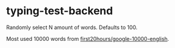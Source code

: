 # typing-test-backend

Randomly select N amount of words. Defaults to 100.

Most used 10000 words from [first20hours/google-10000-english](https://github.com/first20hours/google-10000-english/blob/master/google-10000-english-no-swears.txt).
